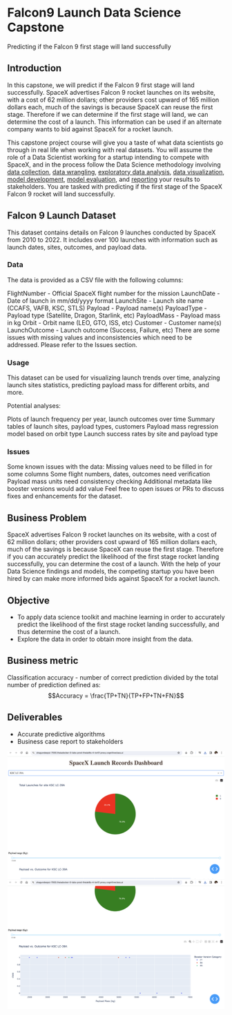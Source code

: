 # Falcon9 Launch Data Science Capstone
Predicting if the Falcon 9 first stage will land successfully

## Introduction

In this capstone, we will predict if the Falcon 9 first stage will land successfully. SpaceX advertises Falcon 9 rocket launches on its website, with a cost of 62 million dollars; other providers cost upward of 165 million dollars each, much of the savings is because SpaceX can reuse the first stage. Therefore if we can determine if the first stage will land, we can determine the cost of a launch. This information can be used if an alternate company wants to bid against SpaceX for a rocket launch. 

This capstone project course will give you a taste of what data scientists go through in real life when working with real datasets. You will assume the role of a Data Scientist working for a startup intending to compete with SpaceX, and in the process follow the Data Science methodology involving [data collection](https://github.com/chuksoo/IBM-Data-Science-Capstone-SpaceX/blob/main/Data%20Collection%20API.ipynb), [data wrangling](https://github.com/chuksoo/IBM-Data-Science-Capstone-SpaceX/blob/main/Data%20Wrangling.ipynb), [exploratory data analysis](https://github.com/chuksoo/IBM-Data-Science-Capstone-SpaceX/blob/main/EDA%20with%20SQL.ipynb), [data visualization](https://github.com/chuksoo/IBM-Data-Science-Capstone-SpaceX/blob/main/EDA%20with%20Data%20Visualization.ipynb), [model development](https://github.com/chuksoo/IBM-Data-Science-Capstone-SpaceX/blob/main/Machine%20Learning%20Prediction.ipynb), [model evaluation](https://github.com/chuksoo/IBM-Data-Science-Capstone-SpaceX/blob/main/Machine%20Learning%20Prediction.ipynb), and [reporting](https://github.com/chuksoo/IBM-Data-Science-Capstone-SpaceX/blob/main/Winning%20Space%20Race%20with%20Data%20Science.pdf) your results to stakeholders. You are tasked with predicting if the first stage of the SpaceX Falcon 9 rocket will land successfully. 

## Falcon 9 Launch Dataset
This dataset contains details on Falcon 9 launches conducted by SpaceX from 2010 to 2022. It includes over 100 launches with information such as launch dates, sites, outcomes, and payload data.

### Data
The data is provided as a CSV file with the following columns:

FlightNumber - Official SpaceX flight number for the mission
LaunchDate - Date of launch in mm/dd/yyyy format
LaunchSite - Launch site name (CCAFS, VAFB, KSC, STLS)
Payload - Payload name(s)
PayloadType - Payload type (Satellite, Dragon, Starlink, etc)
PayloadMass - Payload mass in kg
Orbit - Orbit name (LEO, GTO, ISS, etc)
Customer - Customer name(s)
LaunchOutcome - Launch outcome (Success, Failure, etc)
There are some issues with missing values and inconsistencies which need to be addressed. Please refer to the Issues section.

### Usage
This dataset can be used for visualizing launch trends over time, analyzing launch sites statistics, predicting payload mass for different orbits, and more.

Potential analyses:

Plots of launch frequency per year, launch outcomes over time
Summary tables of launch sites, payload types, customers
Payload mass regression model based on orbit type
Launch success rates by site and payload type

### Issues
Some known issues with the data:
Missing values need to be filled in for some columns
Some flight numbers, dates, outcomes need verification
Payload mass units need consistency checking
Additional metadata like booster versions would add value
Feel free to open issues or PRs to discuss fixes and enhancements for the dataset.

## Business Problem
SpaceX advertises Falcon 9 rocket launches on its website, with a cost of 62 million dollars; other providers cost upward of 165 million dollars each, much of the savings is because SpaceX can reuse the first stage. Therefore if you can accurately predict the likelihood of the first stage rocket landing successfully, you can determine the cost of a launch. With the help of your Data Science findings and models, the competing startup you have been hired by can make more informed bids against SpaceX for a rocket launch. 

## Objective
- To apply data science toolkit and machine learning in order to accurately predict the likelihood of the first stage rocket landing successfully, and thus determine the cost of a launch.
- Explore the data in order to obtain more insight from the data.

## Business metric
Classification accuracy - number of correct prediction divided by the total number of prediction defined as:
$$Accuracy = \frac{TP+TN}{TP+FP+TN+FN}$$

## Deliverables
- Accurate predictive algorithms
- Business case report to stakeholders


![SpaceX Launch Records Dashboard](https://github.com/axiom19/Falcon9-launch-DS/blob/b9b2c26c35a1273d6a59b9136d95ea9255335390/Dash%20App%201.png)
<br>
![SpaceX Launch Records Dashboard 2](https://github.com/axiom19/Falcon9-launch-DS/blob/b9b2c26c35a1273d6a59b9136d95ea9255335390/Dash%20App2.png)

